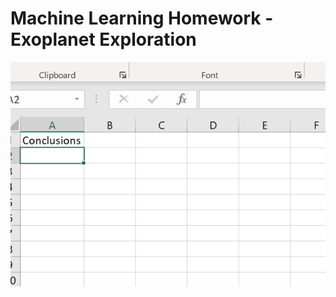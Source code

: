# Machine Learning Homework - Exoplanet Exploration

![MachineLearningConclusions.png](Images/MachineLearningConclusions.png)

